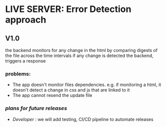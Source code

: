 # LIVE SERVER: Error Detection approach
## V1.0
the backend monitors for any change in the html by comparing digests of the file across the time intervals
if any change is detected the backend, triggers a response
### problems:
- The app doesn't monitor files dependencies. 
e.g. if monitoring a html, it doesn't detect a change in css and js that are linked to it
- The app cannot resend the update file
### *plans for future releases*
- _Developer_ :
we will add testing, CI/CD pipeline to automate releases